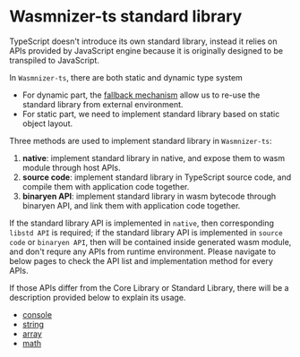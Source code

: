# Wasmnizer-ts standard library

TypeScript doesn't introduce its own standard library, instead it relies on APIs provided by JavaScript engine because it is originally designed to be transpiled to JavaScript.

In `Wasmnizer-ts`, there are both static and dynamic type system
- For dynamic part, the [fallback mechanism](../developer-guide/fallback.md) allow us to re-use the standard library from external environment.
- For static part, we need to implement standard library based on static object layout.

Three methods are used to implement standard library in `Wasmnizer-ts`:
1. **native**: implement standard library in native, and expose them to wasm module through host APIs.
2. **source code**: implement standard library in TypeScript source code, and compile them with application code together.
3. **binaryen API**: implement standard library in wasm bytecode through binaryen API, and link them with application code together.

If the standard library API is implemented in `native`, then corresponding `libstd API` is required; if the standard library API is implemented in `source code` or `binaryen API`, then will be contained inside generated wasm module, and don't requre any APIs from runtime environment. Please navigate to below pages to check the API list and implementation method for every APIs.

If those APIs differ from the Core Library or Standard Library, there will be a description provided below to explain its usage.

- [console](./console.md)
- [string](./string.md)
- [array](./array.md)
- [math](./math.md)
